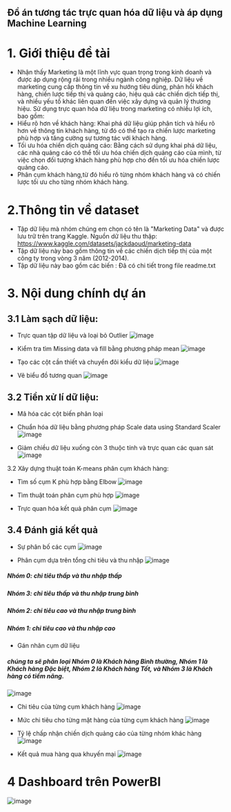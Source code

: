  Đồ án tương tác trực quan hóa dữ liệu và áp dụng Machine Learning
---------------------------------------
# 1. Giới thiệu đề tài
- Nhận thấy Marketing là một lĩnh vực quan trọng trong kinh doanh và được áp dụng rộng rãi trong nhiều ngành công nghiệp. Dữ liệu về marketing cung cấp thông tin về xu hướng tiêu dùng, phản hồi khách hàng, chiến lược tiếp thị và quảng cáo, hiệu quả các chiến dịch tiếp thị, và nhiều yếu tố khác liên quan đến việc xây dựng và quản lý thương hiệu.
Sử dụng trực quan hóa dữ liệu trong marketing có nhiều lợi ích, bao gồm:
-	Hiểu rõ hơn về khách hàng: Khai phá dữ liệu giúp phân tích và hiểu rõ hơn về thông tin khách hàng, từ đó có thể tạo ra chiến lược marketing phù hợp và tăng cường sự tương tác với khách hàng.
- Tối ưu hóa chiến dịch quảng cáo: Bằng cách sử dụng khai phá dữ liệu, các nhà quảng cáo có thể tối ưu hóa chiến dịch quảng cáo của mình, từ việc chọn đối tượng khách hàng phù hợp cho đến tối ưu hóa chiến lược quảng cáo.
- Phân cụm khách hàng,từ đó hiểu rõ từng nhóm khách hàng và có chiến lược tối ưu cho từng nhóm khách hàng.
# 2.Thông tin về dataset
- Tập dữ liệu mà nhóm chúng em chọn có tên là "Marketing Data" và được lưu trữ trên trang Kaggle. Nguồn dữ liệu thu thập: https://www.kaggle.com/datasets/jackdaoud/marketing-data 
- Tập dữ liệu này bao gồm thông tin về các chiến dịch tiếp thị của một công ty trong vòng 3 năm (2012-2014). 
- Tập dữ liệu này bao gồm các biến : Đã có chi tiết trong file readme.txt
# 3. Nội dung chính dự án
## 3.1 Làm sạch dữ liệu:
- Trực quan tập dữ liệu và loại bỏ Outlier
![image](https://github.com/nguyenthanhhungDE/Data-Visualization/assets/134383281/95a75a95-88db-4203-822d-2eff18d63d59)

- Kiểm tra tìm Missing data và fill bằng phương pháp mean
![image](https://github.com/nguyenthanhhungDE/Data-Visualization/assets/134383281/ec0071fa-71ac-4f5f-a5dc-630bf23b874c)

- Tạo các cột cần thiết và chuyển đôi kiểu dữ liệu
![image](https://github.com/nguyenthanhhungDE/Data-Visualization/assets/134383281/90f7702a-07f0-4791-b546-86628926660b)

- Vẽ biểu đồ tương quan
![image](https://github.com/nguyenthanhhungDE/Data-Visualization/assets/134383281/2afa4274-7619-41af-9d88-b55c1a4cf5ca)

## 3.2 Tiền xử lí dữ liệu:
- Mã hóa các cột biến phân loại
- Chuẩn hóa dữ liệu bằng phương pháp Scale data using Standard Scaler
![image](https://github.com/nguyenthanhhungDE/Data-Visualization/assets/134383281/5b4b0f1d-848e-481e-affa-a857d33b55a4)

- Giảm chiều dữ liệu xuống còn 3 thuộc tính và trực quan các quan sát
![image](https://github.com/nguyenthanhhungDE/Data-Visualization/assets/134383281/f92b037f-0a24-433d-a9fc-692709f96559)

3.2 Xây dựng thuật toán K-means phân cụm khách hàng:
- Tìm số cụm K phù hợp bằng Elbow
![image](https://github.com/nguyenthanhhungDE/Data-Visualization/assets/134383281/428bdef6-bee0-482a-ac0d-8bb1ceb40df2)

- Tìm thuật toán phân cụm phù hợp
![image](https://github.com/nguyenthanhhungDE/Data-Visualization/assets/134383281/817968da-8ea9-4c9e-82db-5b9b20b31c50)

- Trực quan hóa kết quả phân cụm
![image](https://github.com/nguyenthanhhungDE/Data-Visualization/assets/134383281/98f2b9fd-375c-4989-9ea4-11128727b44d)

## 3.4 Đánh giá kết quả
- Sự phân bố các cụm
![image](https://github.com/nguyenthanhhungDE/Data-Visualization/assets/134383281/f661bbd2-0ac4-4909-8d8b-49552ecca130)

- Phân cụm dựa trên tổng chi tiêu và thu nhập
![image](https://github.com/nguyenthanhhungDE/Data-Visualization/assets/134383281/281039e4-2baa-49b9-897c-c43ffb5813e7)

##### Nhóm 0: chi tiêu thấp và thu nhập thấp
##### Nhóm 3: chi tiêu thấp và thu nhập trung bình
##### Nhóm 2: chi tiêu cao và thu nhập trung bình
##### Nhóm 1: chi tiêu cao và thu nhập cao
- Gán nhãn cụm dữ liệu
##### chúng ta sẽ phân loại Nhóm 0 là Khách hàng Bình thường, Nhóm 1 là Khách hàng Đặc biệt, Nhóm 2 là Khách hàng Tốt, và Nhóm 3 là Khách hàng có tiềm năng.
![image](https://github.com/nguyenthanhhungDE/Data-Visualization/assets/134383281/59fb6647-3f37-41ab-9b35-48b3d269169c)

- Chi tiêu của từng cụm khách hàng
![image](https://github.com/nguyenthanhhungDE/Data-Visualization/assets/134383281/a54c1d2b-93c8-448a-b64c-bcf528ae78b7)

- Mức chi tiêu cho từng mặt hàng của từng cụm khách hàng
![image](https://github.com/nguyenthanhhungDE/Data-Visualization/assets/134383281/a233adb7-f5c8-4bc8-be5a-78c6e79e4df5)

- Tỷ lệ chấp nhận chiến dịch quảng cáo của từng nhóm khác hàng
![image](https://github.com/nguyenthanhhungDE/Data-Visualization/assets/134383281/f15a93cf-bb54-4acb-85ff-3268652f60c1)

- Kết quả mua hàng qua khuyến mại
![image](https://github.com/nguyenthanhhungDE/Data-Visualization/assets/134383281/819d9250-a1a0-47ce-b88f-8e20c01057a3)

# 4 Dashboard trên PowerBI
![image](https://github.com/nguyenthanhhungDE/Data-Visualization/assets/134383281/f2165015-4e60-4010-bc4f-2d359dfd631b)


